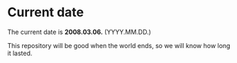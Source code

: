 # Current date

The current date is **2008.03.06.** (YYYY.MM.DD.)

This repository will be good when the world ends, so we will know how long it lasted.